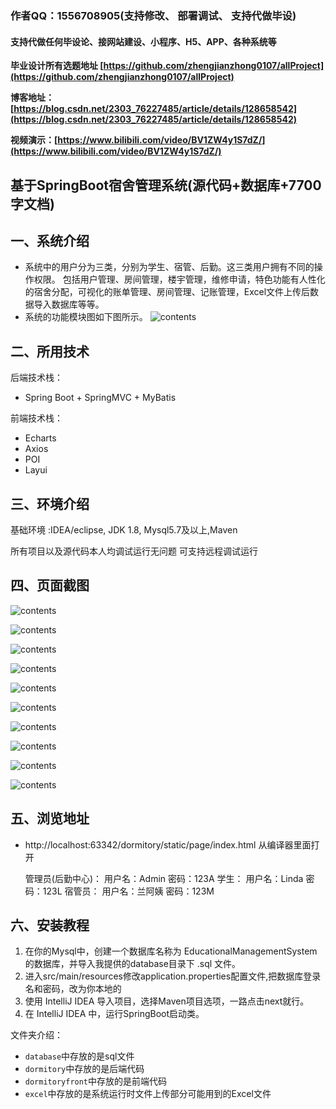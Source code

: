 ### 作者QQ：1556708905(支持修改、 部署调试、 支持代做毕设)

#### 支持代做任何毕设论、接网站建设、小程序、H5、APP、各种系统等

**毕业设计所有选题地址 [https://github.com/zhengjianzhong0107/allProject](https://github.com/zhengjianzhong0107/allProject)**

**博客地址：[https://blog.csdn.net/2303_76227485/article/details/128658542](https://blog.csdn.net/2303_76227485/article/details/128658542)**

**视频演示：[https://www.bilibili.com/video/BV1ZW4y1S7dZ/](https://www.bilibili.com/video/BV1ZW4y1S7dZ/)**

 
## 基于SpringBoot宿舍管理系统(源代码+数据库+7700字文档)

## 一、系统介绍

- 系统中的用户分为三类，分别为学生、宿管、后勤。这三类用户拥有不同的操作权限。
  包括用户管理、房间管理，楼宇管理，维修申请，特色功能有人性化的宿舍分配，可视化的账单管理、房间管理、记账管理，Excel文件上传后数据导入数据库等等。
- 系统的功能模块图如下图所示。
  ![contents](./picture/picture11.png)

## 二、所用技术

后端技术栈：

- Spring Boot + SpringMVC + MyBatis 

前端技术栈：

- Echarts
- Axios
- POI
- Layui


## 三、环境介绍

基础环境 :IDEA/eclipse, JDK 1.8, Mysql5.7及以上,Maven

所有项目以及源代码本人均调试运行无问题 可支持远程调试运行

## 四、页面截图


![contents](./picture/picture1.png)

![contents](./picture/picture2.png)

![contents](./picture/picture3.png)

![contents](./picture/picture4.png)

![contents](./picture/picture5.png)

![contents](./picture/picture6.png)

![contents](./picture/picture7.png)

![contents](./picture/picture8.png)

![contents](./picture/picture9.png)

![contents](./picture/picture10.png)

## 五、浏览地址

* http://localhost:63342/dormitory/static/page/index.html
  从编译器里面打开

  管理员(后勤中心)： 用户名：Admin  密码：123A
  学生：            用户名：Linda  密码：123L
  宿管员：          用户名：兰阿姨  密码：123M

## 六、安装教程

1. 在你的Mysql中，创建一个数据库名称为 EducationalManagementSystem 的数据库，并导入我提供的database目录下 .sql 文件。
2. 进入src/main/resources修改application.properties配置文件,把数据库登录名和密码，改为你本地的
3. 使用 IntelliJ IDEA 导入项目，选择Maven项目选项，一路点击next就行。
4. 在 IntelliJ IDEA 中，运行SpringBoot启动类。



文件夹介绍：

  * `database`中存放的是sql文件
  * `dormitory`中存放的是后端代码
  * `dormitoryfront`中存放的是前端代码
  * `excel`中存放的是系统运行时文件上传部分可能用到的Excel文件
    	
 
